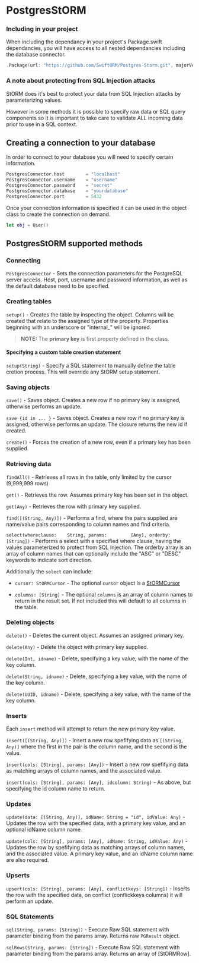 # PostgresStORM

### Including in your project

When including the dependancy in your project's Package.swift dependancies, you will have access to all nested dependancies including the database connector.

``` swift
.Package(url: "https://github.com/SwiftORM/Postgres-Storm.git", majorVersion: 1, minor: 0)
```

### A note about protecting from SQL Injection attacks

StORM does it's best to protect your data from SQL Injection attacks by parameterizing values. 

However in some methods it is possible to specify raw data or SQL query components so it is important to take care to validate ALL incoming data prior to use in a SQL context.


## Creating a connection to your database

In order to connect to your database you will need to specify certain information.

``` swift
PostgresConnector.host        = "localhost"
PostgresConnector.username    = "username"
PostgresConnector.password    = "secret"
PostgresConnector.database    = "yourdatabase"
PostgresConnector.port        = 5432
```

Once your connection information is specified it can be used in the object class to create the connection on demand.

``` swift
let obj = User()
```

## PostgresStORM supported methods

### Connecting

`PostgresConnector` - Sets the connection parameters for the PostgreSQL server access. Host, port, username and password information, as well as the default database need to be specified.

### Creating tables

`setup()` - Creates the table by inspecting the object. Columns will be created that relate to the assigned type of the property. Properties beginning with an underscore or "internal_" will be ignored.

> **NOTE:** The **primary key** is first property defined in the class.

#### Specifying a custom table creation statement

`setup(String)` - Specify a SQL statement to manually define the table cretion process. This will override any StORM setup statement.

### Saving objects

`save()` - Saves object. Creates a new row if no primary key is assigned, otherwise performs an update. 

`save {id in ... }` - Saves object. Creates a new row if no primary key is assigned, otherwise performs an update. The closure returns the new id if created.

`create()` - Forces the creation of a new row, even if a primary key has been supplied.

### Retrieving data

`findAll()` - Retrieves all rows in the table, only limited by the cursor (9,999,999 rows)

`get()` - Retrieves the row. Assumes primary key has been set in the object.

`get(Any)` - Retrieves the row with primary key supplied.

`find([(String, Any)])` - Performs a find, where the pairs supplied are name/value pairs corresponding to column names and find criteria.

`select(whereclause:	String,
		params:			[Any],
		orderby:		[String])` - Performs a select with a specified where clause, having the values parameterized to protect from SQL Injection. The orderby array is an array of column names that can optionally include the "ASC" or "DESC" keywords to indicate sort direction.
		
Additionally the `select` can include:

*  `cursor: StORMCursor` - The optional `cursor` object is a [StORMCursor](https://github.com/PerfectlySoft/PerfectDocs/blob/master/guide/StORM-Cursor.md)

*  `columns: [String]` - The optional `columns` is an array of column names to return in the result set. If not included this will default to all columns in the table.

### Deleting objects

`delete()` - Deletes the current object. Assumes an assigned primary key.

`delete(Any)` - Delete the object with primary key supplied.

`delete(Int, idname)` - Delete, specifying a key value, with the name of the key column.

`delete(String, idname)` - Delete, specifying a key value, with the name of the key column.

`delete(UUID, idname)` - Delete, specifying a key value, with the name of the key column.

### Inserts

Each `insert` method will attempt to return the new primary key value.

`insert([(String, Any)])` - Insert a new row spefifying data as `[(String, Any)]` where the first in the pair is the column name, and the second is the value.

`insert(cols: [String], params: [Any])` - Insert a new row spefifying data as matching arrays of column names, and the associated value.

`insert(cols: [String], params: [Any], idcolumn: String)` - As above, but specifying the id column name to return.


### Updates

`update(data: [(String, Any)], idName: String = "id", idValue: Any)` - Updates the row with the specified data, with a primary key value, and an optional idName column name.

`update(cols: [String], params: [Any], idName: String, idValue: Any)` -  Updates the row by spefifying data as matching arrays of column names, and the associated value. A primary key value, and an idName column name are also required.

### Upserts

`upsert(cols: [String], params: [Any], conflictkeys: [String])` - Inserts the row with the specified data, on conflict (conflickkeys columns) it will perform an update.

### SQL Statements

`sql(String, params: [String])` - Execute Raw SQL statement with parameter binding from the params array. Returns raw `PGResult` object.

`sqlRows(String, params: [String])` - Execute Raw SQL statement with parameter binding from the params array. Returns an array of [StORMRow].
